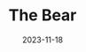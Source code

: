 ---
act: Act I
title: The Bear
date: 2023-11-18
summary: The Bear inspired us to start our supper club, and we crafted a menu that paid homage to the dishes from the show.
color: 102B8E
price: $30
courses:
    - name: Starter
      title: “The Michael”
      description: Mortadella-stuffed parmesan cannoli with pistachio crumb
    - name: Mains
      title: Sydney’s Cola-Braised Short Ribs
      description: Beef short ribs slow-cooked in a cola braise and mushroom risotto (with added acid)
    - name: Dessert
      title: Marcus’ Chocolate Cake
      description: Chocolate cake, mousse and icing with vanilla ice cream
---